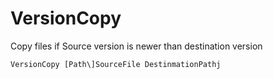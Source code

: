 # VersionCopy

Copy files if Source version is newer than destination version

```
VersionCopy [Path\]SourceFile DestinmationPathj
```
